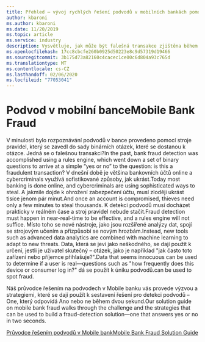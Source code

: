 ```yaml
---
title: Přehled – vývoj rychlých řešení podvodů v mobilních bankách pomocí služeb Azure
author: kbaroni
ms.author: kbaroni
ms.date: 11/20/2019
ms.topic: article
ms.service: industry
description: Vysvětluje, jak může být falešná transakce zjištěna během 2 sekund.
ms.openlocfilehash: 17cc8cbcfe260b0925d50223e8c9d57319d19466
ms.sourcegitcommit: 3b175d73a82160c4cacec1ce00c6d804a93c765d
ms.translationtype: MT
ms.contentlocale: cs-CZ
ms.lasthandoff: 02/06/2020
ms.locfileid: "77053041"
---
```

# <a name="mobile-bank-fraud"></a><span data-ttu-id="18cf5-103">Podvod v mobilní bance</span><span class="sxs-lookup"><span data-stu-id="18cf5-103">Mobile Bank Fraud</span></span>

<span data-ttu-id="18cf5-104">V minulosti bylo rozpoznávání podvodů v bance provedeno pomocí stroje pravidel, který se zavedl do sady binárních otázek, které se dostanou k otázce. Jedná se o falešnou transakci?</span><span class="sxs-lookup"><span data-stu-id="18cf5-104">In the past, bank fraud detection was accomplished using a rules engine, which went down a set of binary questions to arrive at a simple “yes or no” to the question: is this a fraudulent transaction?</span></span> <span data-ttu-id="18cf5-105">V dnešní době je většina bankovních účtů online a cybercriminals využívá sofistikované způsoby, jak ukrást.</span><span class="sxs-lookup"><span data-stu-id="18cf5-105">Today most banking is done online, and cybercriminals are using sophisticated ways to steal.</span></span> <span data-ttu-id="18cf5-106">A jakmile dojde k ohrožení zabezpečení účtu, musí zloději ukrást tisíce jenom pár minut.</span><span class="sxs-lookup"><span data-stu-id="18cf5-106">And once an account is compromised, thieves need only a few minutes to steal thousands.</span></span> <span data-ttu-id="18cf5-107">K detekci podvodů musí docházet prakticky v reálném čase a stroj pravidel nebude stačit.</span><span class="sxs-lookup"><span data-stu-id="18cf5-107">Fraud detection must happen in near-real-time to be effective, and a rules engine will not suffice.</span></span> <span data-ttu-id="18cf5-108">Místo toho se nové nástroje, jako jsou rozšířené analýzy dat, spojí se strojovým učením a přizpůsobí se novým hrozbám.</span><span class="sxs-lookup"><span data-stu-id="18cf5-108">Instead, new tools such as advanced data analytics are combined with machine learning to adapt to new threats.</span></span> <span data-ttu-id="18cf5-109">Data, která se jeví jako neškodného, se dají použít k určení, jestli je uživatel skutečný – otázek, jako je například "jak často toto zařízení nebo příjemce přihlašuje?".</span><span class="sxs-lookup"><span data-stu-id="18cf5-109">Data that seems innocuous can be used to determine if a user is real—questions such as "how frequently does this device or consumer log in?"</span></span> <span data-ttu-id="18cf5-110">dá se použít k úniku podvodů.</span><span class="sxs-lookup"><span data-stu-id="18cf5-110">can be used to spot fraud.</span></span>

<span data-ttu-id="18cf5-111">Náš průvodce řešením na podvodech v Mobile banku vás provede výzvou a strategiemi, které se dají použít k sestavení řešení pro detekci podvodů – One, který odpovídá Ano nebo ne během dvou sekund.</span><span class="sxs-lookup"><span data-stu-id="18cf5-111">Our solution guide on mobile bank fraud walks through the challenge and the strategies that can be used to build a fraud-detection solution—one that answers yes or no in two seconds.</span></span>

[<span data-ttu-id="18cf5-112">Průvodce řešením podvodů v Mobile bank</span><span class="sxs-lookup"><span data-stu-id="18cf5-112">Mobile Bank Fraud Solution Guide</span></span>](https://download.microsoft.com/download/0/1/5/0150425C-14C7-41F4-97EA-3DE57B678C51/IndSG_FraudDetection.pdf)
